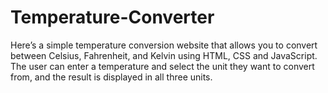# Temperature-Converter
Here’s a simple temperature conversion website that allows you to convert between Celsius, Fahrenheit, and Kelvin using HTML, CSS and JavaScript. The user can enter a temperature and select the unit they want to convert from, and the result is displayed in all three units.
